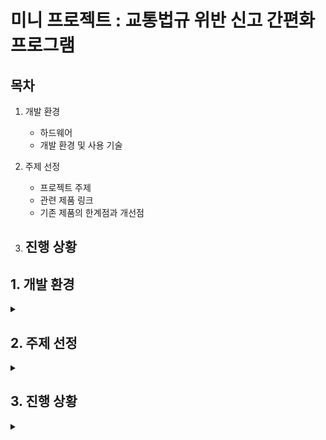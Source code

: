 # 미니 프로젝트 : 교통법규 위반 신고 간편화 프로그램

## 목차

1. 개발 환경
   - 하드웨어
   - 개발 환경 및 사용 기술

2. 주제 선정
   - 프로젝트 주제
   - 관련 제품 링크
   - 기존 제품의 한계점과 개선점

3. 진행 상황
   - 

## 1. 개발 환경

<details>
<summary></summary>
<div markdown="1">

## **1-1. 하드웨어**

개인 노트북
- GPU : NVIDIA GeForce 940MX

웹캠
- Logitech C920

## **1-2. 개발 환경 및 사용 기술**

| 언어 | 라이브러리 / 프레임워크 | 개발 도구 | 운영체제 |
|------|------------------------|-----------|-----------|
| ![Python](https://img.shields.io/badge/Python-3.10-blue?logo=python&logoColor=white) | ![OpenCV](https://img.shields.io/badge/OpenCV-4.x-brightgreen?logo=opencv&logoColor=white) ![YOLO](https://img.shields.io/badge/YOLO-v11-orange) | ![VSCode](https://img.shields.io/badge/VSCode-blueviolet?logo=visual-studio-code&logoColor=white) | ![Windows](https://img.shields.io/badge/Windows-10-lightgrey?logo=windows&logoColor=white) |

</div>
</details>

## 2. 주제 선정

<details>
<summary></summary>
<div markdown="1">

## **2-1. 프로젝트 주제**

**주행 중 교통법규 위반 이벤트 발생시 자동으로 영상 캡쳐 후 지정된 위치로 영상 발송**

## **2-2. 관련 제품 링크**

_국내 블랙박스 브랜드 점유율 TOP 2 기업_

[아이나비](https://www.inavi.com/)

[파인뷰](http://www.fine-drive.com/defaults/index.do)

## **2-3. 기존 제품의 한계점과 개선점**

**[1. 한계점]**

기존의 블랙박스는 이벤트 발생(교통법규 위반)시 **임의로 제품이나 차량에 충격을 가하여 이벤트 순간을 특정**하거나,

주행이 끝난 뒤 스스로 이벤트 발생 순간을 확인해야함.

**[2. 개선점]**

이벤트 발생 순간을 **openCV와 YOLO를 통해 자동으로 인식**하고, 해당 부분의 영상을 캡쳐하여 지정한 위치(메일, 공유 폴더 등)로 자동으로 전송함.

</div>
</details>

## 3. 진행 상황

<details>
<summary></summary>
<div markdown="1">

### **[250814]**

[최소 구현 목표 변환](https://docs.google.com/document/d/1KR1Ek3QEK2PorDblV3TpiJ__KWXGa5N0oOg1SPpD4f0/edit?tab=t.2lpizc91xvge)에 맞춰 코드 생성

[test.md](src/test/test.md)

</div>
</details>